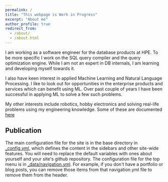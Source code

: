 ```yaml
---
permalink: /
title: "This webpage is Work in Progress"
excerpt: "About me"
author_profile: true
redirect_from: 
  - /about/
  - /about.html
---
```


I am working as a software engineer for the database products at HPE. To be more specific I work on the SQL query compiler and the query optimization engine. While I am not an expert in DB internals, I am learning and developing myself towards it.

I also have keen interest in applied Machine Learning and Natural Language Processing. I like to look out for opportunities in the enterprise products and services which can benefit using ML. Over past couple of years I have been successful in applying ML to solve a few such problems.

My other interests include robotics, hobby electronics and solving real-life problems using my engineering knowledge. Some of these are documented [here](https://a11apurva.github.io/portfolio/)


Publication
------
The main configuration file for the site is in the base directory in [_config.yml](https://github.com/academicpages/academicpages.github.io/blob/master/_config.yml), which defines the content in the sidebars and other site-wide features. You will need to replace the default variables with ones about yourself and your site's github repository. The configuration file for the top menu is in [_data/navigation.yml](https://github.com/academicpages/academicpages.github.io/blob/master/_data/navigation.yml). For example, if you don't have a portfolio or blog posts, you can remove those items from that navigation.yml file to remove them from the header. 
